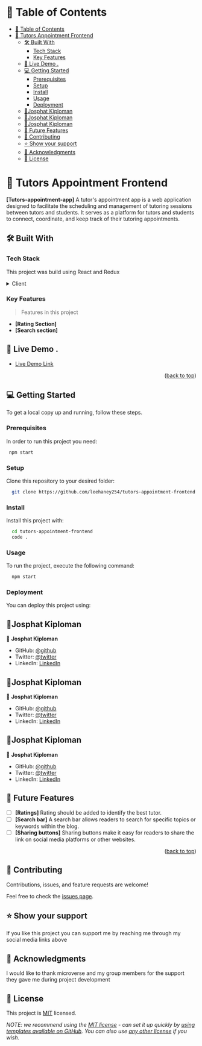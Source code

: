 <!-- TABLE OF CONTENTS -->

# 📗 Table of Contents

- [📗 Table of Contents](#-table-of-contents)
- [📖 Tutors Appointment Frontend ](#-tutors-appointment-frontend-)
  - [🛠 Built With ](#-built-with-)
    - [Tech Stack ](#tech-stack-)
    - [Key Features ](#key-features-)
  - [🚀 Live Demo .](#-live-demo-)
  - [💻 Getting Started ](#-getting-started-)
    - [Prerequisites](#prerequisites)
    - [Setup](#setup)
    - [Install](#install)
    - [Usage](#usage)
    - [Deployment](#deployment)
  - [👥Josphat Kiploman](#josphat-kiploman)
  - [👥Josphat Kiploman](#josphat-kiploman-1)
  - [👥Josphat Kiploman](#josphat-kiploman-2)
  - [🔭 Future Features ](#-future-features-)
  - [🤝 Contributing ](#-contributing-)
  - [⭐️ Show your support ](#️-show-your-support-)
  - [🙏 Acknowledgments ](#-acknowledgments-)
  - [📝 License ](#-license-)

<!-- PROJECT DESCRIPTION -->

# 📖 Tutors Appointment Frontend <a name="about-project"></a>


**[Tutors-appointment-app]** A tutor's appointment app is a web application designed to facilitate the scheduling and management of tutoring sessions between tutors and students. It serves as a platform for tutors and students to connect, coordinate, and keep track of their tutoring appointments.

## 🛠 Built With <a name="built-with"></a>

### Tech Stack <a name="tech-stack"></a>

This project was build using React and Redux

<details>
  <summary>Client</summary>
  <ul>
    <li><a href="https://legacy.reactjs.org/docs/getting-started.html">React</a></li>
    <li><a href="https://v2.tailwindcss.com/docs">Tailwind</a></li>
    <li><a href="https://redux-toolkit.js.org/">Redux</a></li>
  </ul>
</details>


<!-- Features -->

### Key Features <a name="key-features"></a>

> Features in this project

- **[Rating Section]**
- **[Search section]**


<!-- LIVE DEMO -->

## 🚀 Live Demo <a name="live-demo"></a>.

- [Live Demo Link]()

<p align="right">(<a href="#readme-top">back to top</a>)</p>

<!-- GETTING STARTED -->

## 💻 Getting Started <a name="getting-started"></a>


To get a local copy up and running, follow these steps.

### Prerequisites

In order to run this project you need:



```sh
 npm start
```

### Setup

Clone this repository to your desired folder:



```sh
  git clone https://github.com/leehaney254/tutors-appointment-frontend.git
```



### Install

Install this project with:



```sh
  cd tutors-appointment-frontend
  code .
```


### Usage

To run the project, execute the following command:



```sh
  npm start
```



### Deployment

You can deploy this project using:

<!--
Example:

```sh

```
 -->


<!-- AUTHORS -->

## 👥<a name="authors">Josphat Kiploman</a>

👤 **Josphat Kiploman**

- GitHub: [@github](https://github.com/Josphat205)
- Twitter: [@twitter](https://twitter.com/josphatloman)
- LinkedIn: [LinkedIn](https://linkedin.com/in/josphat205)

## 👥<a name="authors">Josphat Kiploman</a>

👤 **Josphat Kiploman**

- GitHub: [@github](https://github.com/Josphat205)
- Twitter: [@twitter](https://twitter.com/josphatloman)
- LinkedIn: [LinkedIn](https://linkedin.com/in/josphat205)

## 👥<a name="authors">Josphat Kiploman</a>

👤 **Josphat Kiploman**

- GitHub: [@github](https://github.com/Josphat205)
- Twitter: [@twitter](https://twitter.com/josphatloman)
- LinkedIn: [LinkedIn](https://linkedin.com/in/josphat205)

<!-- FUTURE FEATURES -->

## 🔭 Future Features <a name="future-features"></a>

- [ ] **[Ratings]** Rating should be added to identify the best tutor.
- [ ] **[Search bar]** A search bar allows readers to search for specific topics or keywords within the blog.
- [ ] **[Sharing buttons]** Sharing buttons make it easy for readers to share the link on social media platforms or other websites.

<p align="right">(<a href="#readme-top">back to top</a>)</p>


<!-- CONTRIBUTING -->

## 🤝 Contributing <a name="contributing"></a>

Contributions, issues, and feature requests are welcome!

Feel free to check the [issues page](../../issues/).


<!-- SUPPORT -->

## ⭐️ Show your support <a name="support"></a>


If you like this project you can support me by reaching me through my social media links above


<!-- ACKNOWLEDGEMENTS -->

## 🙏 Acknowledgments <a name="acknowledgements"></a>


I would like to thank microverse and my group members for the support they gave me during project development




<!-- LICENSE -->

## 📝 License <a name="license"></a>

This project is [MIT](LICENSE.txt) licensed.

_NOTE: we recommend using the [MIT license](https://choosealicense.com/licenses/mit/) - can set it up quickly by [using templates available on GitHub](https://docs.github.com/en/communities/setting-up-your-project-for-healthy-contributions/adding-a-license-to-a-repository). You can also use [any other license](https://choosealicense.com/licenses/) if you wish._



